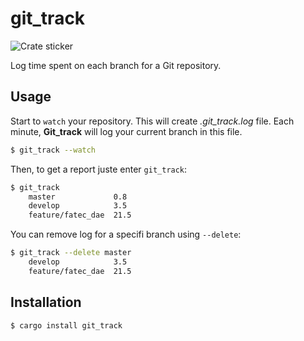 # git_track

![Crate sticker](https://img.shields.io/crates/v/git_track.svg)

Log time spent on each branch for a Git repository.

## Usage

Start to `watch` your repository. This will create  *.git_track.log* file. Each minute, **Git_track** will log your current branch in this file.

~~~bash
$ git_track --watch
~~~

Then, to get a report juste enter `git_track`:

~~~bash
$ git_track
    master             0.8
    develop            3.5
    feature/fatec_dae  21.5
~~~

You can remove log for a specifi branch using `--delete`:

~~~bash
$ git_track --delete master
    develop            3.5
    feature/fatec_dae  21.5
~~~

## Installation

~~~bash
$ cargo install git_track
~~~

